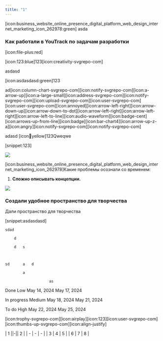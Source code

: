 ```yaml
---
title: "1"
---
```


[icon:business_website_online_presence_digital_platform_web_design_internet_marketing_icon_262978:green] asda

### Как работали в YouTrack по задачам разработки

[icon:file-plus:red]

[icon:123:blue]123[icon:creativity-svgrepo-com]

asdasd

[icon:asdasdasd:green]123

ad[icon:column-chart-svgrepo-com][icon:notify-svgrepo-com][icon:a-arrow-up][icon:a-large-small][icon:address-svgrepo-com][icon:notify-svgrepo-com][icon:upload-svgrepo-com][icon:user-svgrepo-com][icon:user-svgrepo-com][icon:annoyed][icon:arrow-left-right][icon:arrow-down-up][icon:arrow-down-to-dot][icon:arrow-left-right][icon:arrow-left-right][icon:arrow-left-to-line][icon:audio-waveform][icon:badge-cent][icon:arrows-up-from-line][icon:badge][icon:bar-chart4][icon:arrow-up-z-a][icon:angry][icon:notify-svgrepo-com][icon:notify-svgrepo-com]

adasd [icon:apple:yellow]123Qweqwe

[snippet:123]

![](./new_article_0.png)

[icon:business_website_online_presence_digital_platform_web_design_internet_marketing_icon_262978]Какие проблемы осознали со временем:

1. **Сложно описывать концепции.**

![](./new_article_0-2.png)

### Создали удобное пространство для творчества

Дали пространство для творчества

[snippet:asdasdasd]

```
sdad							

	d						

	d	s					

							

sd		a	d				

		a					

					as		
```

Done	Low	May 14, 2024	May 17, 2024

In progress	Medium	May 18, 2024	May 21, 2024

To do	High	May 22, 2024	May 25, 2024

[icon:trophy-svgrepo-com][icon:airplay][icon:123][icon:user-svgrepo-com][icon:thumbs-up-svgrepo-com][icon:align-justify]

| 1 ||-|| 2 | | - | - | - | | 3 | 4 | 5 | | 6 | 7 | 8 |


